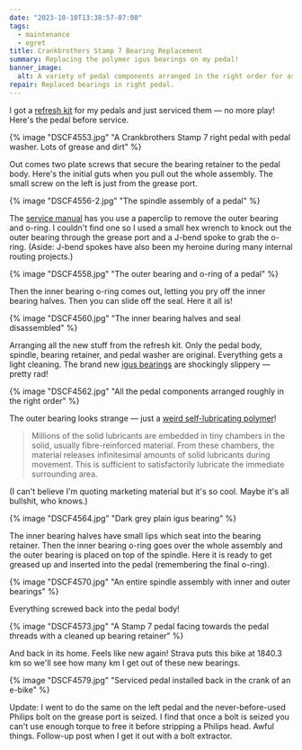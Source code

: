 ```yaml
---
date: "2023-10-10T13:38:57-07:00"
tags:
  - maintenance
  - egret
title: Crankbrothers Stamp 7 Bearing Replacement
summary: Replacing the polymer igus bearings on my pedal!
banner_image:
  alt: A variety of pedal components arranged in the right order for assembly
repair: Replaced bearings in right pedal.
---
```


I got a [refresh kit](https://www.crankbrothers.com/collections/pedal-accessories/products/pedal-refresh-kit-stamp-7-11) for my pedals and just serviced them — no more play! Here's the pedal before service.

{% image "DSCF4553.jpg" "A Crankbrothers Stamp 7 right pedal with pedal washer. Lots of grease and dirt" %}

Out comes two plate screws that secure the bearing retainer to the pedal body. Here's the initial guts when you pull out the whole assembly. The small screw on the left is just from the grease port.

{% image "DSCF4556-2.jpg" "The spindle assembly of a pedal" %}

The [service manual](https://crankbrothers.zendesk.com/hc/en-us/articles/115004284194-Stamp-Technical-Documents) has you use a paperclip to remove the outer bearing and o-ring. I couldn't find one so I used a small hex wrench to knock out the outer bearing through the grease port and a J-bend spoke to grab the o-ring. (Aside: J-bend spokes have also been my heroine during many internal routing projects.)

{% image "DSCF4558.jpg" "The outer bearing and o-ring of a pedal" %}

Then the inner bearing o-ring comes out, letting you pry off the inner bearing halves. Then you can slide off the seal. Here it all is!

{% image "DSCF4560.jpg" "The inner bearing halves and seal disassembled" %}

Arranging all the new stuff from the refresh kit. Only the pedal body, spindle, bearing retainer, and pedal washer are original. Everything gets a light cleaning. The brand new [igus bearings](https://www.igus.eu/info/plain-bearings-crank-mountain-bike-pedal) are shockingly slippery — pretty rad!

{% image "DSCF4562.jpg" "All the pedal components arranged roughly in the right order" %}

The outer bearing looks strange — just a [weird self-lubricating polymer](https://www.igus.eu/info/plain-bearings-iglidur-properties)!

> Millions of the solid lubricants are embedded in tiny chambers in the solid, usually fibre-reinforced material. From these chambers, the material releases infinitesimal amounts of solid lubricants during movement. This is sufficient to satisfactorily lubricate the immediate surrounding area.

(I can't believe I'm quoting marketing material but it's so cool. Maybe it's all bullshit, who knows.)

{% image "DSCF4564.jpg" "Dark grey plain igus bearing" %}

The inner bearing halves have small lips which seat into the bearing retainer. Then the inner bearing o-ring goes over the whole assembly and the outer bearing is placed on top of the spindle. Here it is ready to get greased up and inserted into the pedal (remembering the final o-ring).

{% image "DSCF4570.jpg" "An entire spindle assembly with inner and outer bearings" %}

Everything screwed back into the pedal body!

{% image "DSCF4573.jpg" "A Stamp 7 pedal facing towards the pedal threads with a cleaned up bearing retainer" %}

And back in its home. Feels like new again! Strava puts this bike at 1840.3 km so we'll see how many km I get out of these new bearings.

{% image "DSCF4579.jpg" "Serviced pedal installed back in the crank of an e-bike" %}

Update: I went to do the same on the left pedal and the never-before-used Philips bolt on the grease port is seized. I find that once a bolt is seized you can't use enough torque to free it before stripping a Philips head. Awful things. Follow-up post when I get it out with a bolt extractor.
